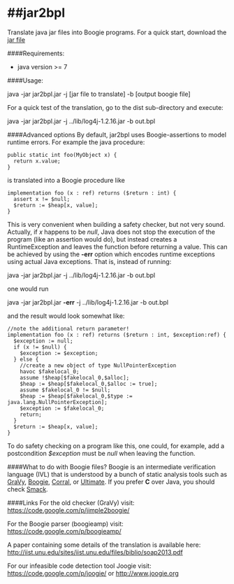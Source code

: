 ##jar2bpl
=======

Translate java jar files into Boogie programs.
For a quick start, download the [jar file](https://github.com/martinschaef/jar2bpl/blob/master/jar2bpl/dist/jar2bpl.jar)

####Requirements:
- java version >= 7 


####Usage: 

  java -jar jar2bpl.jar -j [jar file to translate] -b [output boogie file]

For a quick test of the translation, go to the dist sub-directory and execute:

  java -jar jar2bpl.jar -j ../lib/log4j-1.2.16.jar -b out.bpl


####Advanced options
By default, jar2bpl uses Boogie-assertions to model runtime errors. For example the java procedure:

    public static int foo(MyObject x) {
      return x.value;
    }

is translated into a Boogie procedure like

    implementation foo (x : ref) returns ($return : int) {
      assert x != $null;
      $return := $heap[x, value];
    }
    
This is very convenient when building a safety checker, but not very sound. Actually, if *x* happens to be *null*, Java does not stop the execution of the program (like an assertion would do), but instead creates a RuntimeException and leaves the function before returning a value. This can be achieved by using the **-err** option which encodes runtime exceptions using actual Java exceptions. That is, instead of running:

  java -jar jar2bpl.jar -j ../lib/log4j-1.2.16.jar -b out.bpl

one would run

  java -jar jar2bpl.jar **-err** -j ../lib/log4j-1.2.16.jar -b out.bpl

and the result would look somewhat like:

    //note the additional return parameter!
    implementation foo (x : ref) returns ($return : int, $exception:ref) {
      $exception := null; 
      if (x != $null) {
        $exception := $exception;
      } else {
        //create a new object of type NullPointerException
        havoc $fakelocal_0;
        assume !$heap[$fakelocal_0,$alloc];
        $heap := $heap[$fakelocal_0,$alloc := true];
        assume $fakelocal_0 != $null;
        $heap := $heap[$fakelocal_0,$type := java.lang.NullPointerException];
        $exception := $fakelocal_0;
        return;
      }
      $return := $heap[x, value];
    }

To do safety checking on a program like this, one could, for example, add a postcondition *$exception* must be *null* when leaving the function.

####What to do with Boogie files?
Boogie is an intermediate verification language (IVL) that is understood by a bunch of static analysis tools such as
[GraVy](http://rise4fun.com/GraVy), [Boogie](http://boogie.codeplex.com/), [Corral](http://corral.codeplex.com/), or [Ultimate](https://monteverdi.informatik.uni-freiburg.de/tomcat//Website/?task=VerifyC#). If you prefer **C** over Java, you should check [Smack](https://github.com/smackers/smack).

####Links
For the old checker (GraVy) visit:
https://code.google.com/p/jimple2boogie/

For the Boogie parser (boogieamp) visit:
https://code.google.com/p/boogieamp/

A paper containing some details of the translation is available here:
http://iist.unu.edu/sites/iist.unu.edu/files/biblio/soap2013.pdf

For our infeasible code detection tool Joogie visit:
https://code.google.com/p/joogie/ or http://www.joogie.org

